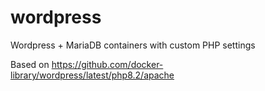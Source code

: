 # wordpress
Wordpress + MariaDB containers with custom PHP settings

Based on https://github.com/docker-library/wordpress/latest/php8.2/apache

